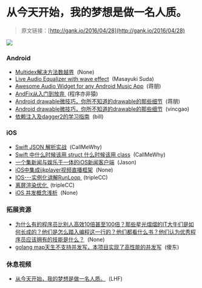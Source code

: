 #  从今天开始，我的梦想是做一名人质。

> 原文链接：[http://gank.io/2016/04/28](http://gank.io/2016/04/28)

![](http://ww2.sinaimg.cn/large/7a8aed7bjw1f3c7zc3y3rj20rt15odmp.jpg)

### Android

* [Multidex解决方法数越界](http://xybcoder.github.io/2016/04/27/Multidex%E8%A7%A3%E5%86%B3%E6%96%B9%E6%B3%95%E6%95%B0%E8%B6%8A%E7%95%8C/) &nbsp;(None)
* [Live Audio Equalizer with wave effect](https://github.com/Cleveroad/WaveInApp) &nbsp;(Masayuki Suda)
* [Awesome Audio Widget for any Android Music App](https://github.com/Cleveroad/MusicBobber) &nbsp;(蒋朋)
* [AndFix从入门到放弃&nbsp;](http://mp.weixin.qq.com/s?__biz=MzIxNDE1NjQ2Mw==&amp;mid=2649872253&amp;idx=1&amp;sn=3990dc075f31ac2d63ee5a96fc483f73) (程序亦非猿)
* [Android drawable微技巧，你所不知道的drawable的那些细节](http://blog.csdn.net/guolin_blog/article/details/50727753) &nbsp;(蒋朋)
* [Android drawable微技巧，你所不知道的drawable的那些细节](http://blog.csdn.net/guolin_blog/article/details/50727753) &nbsp;(vincgao)
* [依赖注入及dagger2的学习指南](https://lber19535.github.io/2016/04/22/%E4%BE%9D%E8%B5%96%E6%B3%A8%E5%85%A5%E5%AD%A6%E4%B9%A0%E6%8C%87%E5%8D%97/) &nbsp;(bill)

### iOS

* [Swift JSON 解析实战](http://harlankellaway.com/blog/2015/07/05/swift-json-parsing-by-example/) &nbsp;(CallMeWhy)
* [Swift 中什么时候该用 struct 什么时候该用 class](http://faq.sealedabstract.com/structs_or_classes/) &nbsp;(CallMeWhy)
* [一个集新闻与娱乐于一体的iOS新闻客户端](https://github.com/577528249/TTNews) &nbsp;(Jason)
* [iOS中集成ijkplayer视频直播框架](https://www.sdk.cn/news/3222) &nbsp;(None)
* [IOS---实例化讲解RunLoop&nbsp;](http://www.jianshu.com/p/536184bfd163?utm_campaign=maleskine&amp;utm_content=note&amp;utm_medium=reader_share&amp;utm_source=weixin&amp;from=timeline&amp;isappinstalled=0) (tripleCC)
* [离屏渲染优化&nbsp;](http://www.jianshu.com/p/ca51c9d3575b) (tripleCC)
* [iOS 并发概念浅析](https://www.sdk.cn/news/3252) &nbsp;(None)

### 拓展资源

* [为什么有的程序员比别人高效10倍甚至100倍？那些星光熠熠的IT大牛们是如何长成的？他们是怎么踏入编程这一行的？他们都看什么书？他们认为优秀程序员应该拥有的技能是什么？](https://www.sdk.cn/news/3171) &nbsp;(None)
* [golang map天生不支持并发写，本项目实现了高性能的并发写](https://github.com/sillydong/concurrent-map) &nbsp;(傻东)

### 休息视频

* [从今天开始，我的梦想是做一名人质。](http://video.weibo.com/show?fid=1034:8c0e4fbb67d031bb1fff6028ac1ff6a6) &nbsp;(LHF)

